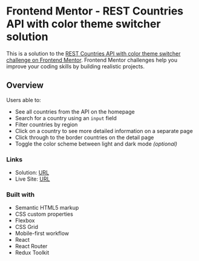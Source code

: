 # Frontend Mentor - REST Countries API with color theme switcher solution
This is a solution to the [REST Countries API with color theme switcher challenge on Frontend Mentor](https://www.frontendmentor.io/challenges/rest-countries-api-with-color-theme-switcher-5cacc469fec04111f7b848ca). Frontend Mentor challenges help you improve your coding skills by building realistic projects.

## Overview
Users able to:
- See all countries from the API on the homepage
- Search for a country using an `input` field
- Filter countries by region
- Click on a country to see more detailed information on a separate page
- Click through to the border countries on the detail page
- Toggle the color scheme between light and dark mode *(optional)*

### Links
- Solution: [URL](https://github.com/artemvlasiuk/react-rest-countries)
- Live Site: [URL](https://artemvlasiuk.github.io/react-rest-countries/)

### Built with
- Semantic HTML5 markup
- CSS custom properties
- Flexbox
- CSS Grid
- Mobile-first workflow
- React
- React Router
- Redux Toolkit
